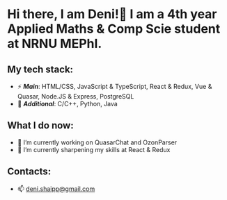 # Hi there, I am Deni!👋 I am a 4th year Applied Maths & Comp Scie student at NRNU MEPhI.

## My tech stack:

- ⚡ ***Main***: HTML/CSS, JavaScript & TypeScript, React & Redux, Vue & Quasar, Node.JS & Express, PostgreSQL
- 👯 ***Additional***: C/C++, Python, Java

## What I do now:

- 🔭 I’m currently working on QuasarChat and OzonParser
- 🌱 I’m currently sharpening my skills at React & Redux

## Contacts:
- 📫 deni.shaipp@gmail.com

<!--
**deni-ops/deni-ops** is a ✨ _special_ ✨ repository because its `README.md` (this file) appears on your GitHub profile.

Here are some ideas to get you started:

- 🔭 I’m currently working on Quasagram project
- 🌱 I’m currently learning Typescript with Node.JS
- 👯 I’m looking to collaborate on backend and frontend tasks
- 📫 How to reach me: deni.shaipp@gmail.com
- 😄 Pronouns: ...
- ⚡ Fun fact: ...
-->
